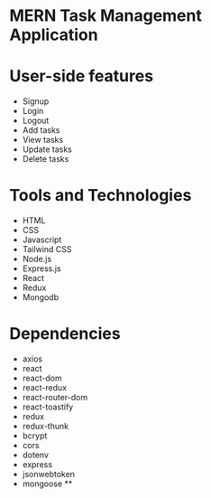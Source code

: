 # MERN Task Management Application

# User-side features
- Signup
- Login
- Logout
- Add tasks
- View tasks
- Update tasks
- Delete tasks

# Tools and Technologies
- HTML
- CSS
- Javascript
- Tailwind CSS
- Node.js
- Express.js
- React
- Redux
- Mongodb

# Dependencies
- axios
- react
- react-dom
- react-redux
- react-router-dom
- react-toastify
- redux
- redux-thunk
- bcrypt
- cors
- dotenv
- express
- jsonwebtoken
- mongoose
**
